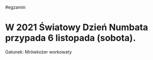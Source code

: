 #egzamin
# W 2021 Światowy Dzień Numbata przypada 6 listopada (sobota).

Gatunek: Mrówkożer workowaty
